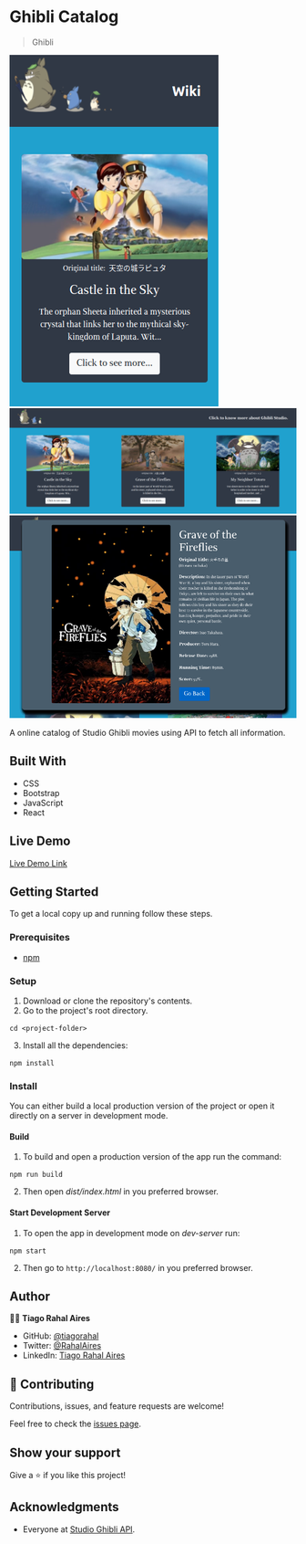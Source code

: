 # Ghibli Catalog

> Ghibli

![screenshot-01](./src/assets/images/screenshot01.png)
![screenshot-02](./src/assets/images/screenshot02.png)
![screenshot-03](./src/assets/images/screenshot03.png)

A online catalog of Studio Ghibli movies using API to fetch all information.

## Built With

- CSS
- Bootstrap
- JavaScript
- React

## Live Demo

[Live Demo Link](https://ghibli-catalog-pad7sqwba-tiagorahal.vercel.app/)


## Getting Started

To get a local copy up and running follow these steps.


### Prerequisites

- [npm](https://docs.npmjs.com/downloading-and-installing-node-js-and-npm)

### Setup

1. Download or clone the repository's contents.
2. Go to the project's root directory.
```
cd <project-folder>
```
3. Install all the dependencies:
```
npm install
```

### Install

You can either build a local production version of the project or open it directly on a server in development mode.

  #### Build

  1. To build and open a production version of the app run the command:
  ```
  npm run build
  ```
  2. Then open *dist/index.html* in you preferred browser.

  #### Start Development Server

  1. To open the app in development mode on *dev-server* run:
  ```
  npm start
  ```
  2. Then go to `http://localhost:8080/` in you preferred browser.

## Author

👨‍💻 **Tiago Rahal Aires**

- GitHub: [@tiagorahal](https://github.com/tiagorahal)
- Twitter: [@RahalAires](https://twitter.com/RahalAires)
- LinkedIn: [Tiago Rahal Aires](https://linkedin.com/tiagorahal)

## 🤝 Contributing

Contributions, issues, and feature requests are welcome!

Feel free to check the [issues page](https://github.com/tiagorahal/ghibli-catalog/issues).

## Show your support

Give a ⭐️ if you like this project!

## Acknowledgments

- Everyone at [Studio Ghibli API](https://ghibliapi.herokuapp.com/).
